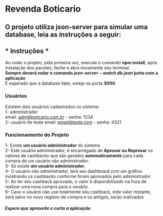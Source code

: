 # Revenda Boticario

## O projeto utiliza json-server para simular uma database, leia as instruções a seguir:  

## * Instruções *
  Ao rodar o projeto, pela primeira vez, execute o comando **npm install**, após instalação dos pacotes, feche e abra novamente seu terminal.  
  **Sempre deverá rodar o comando *json-server --watch db.json* junto com a aplicação**  
  É esperado que a database fake, esteja na porta **3000**  
  
  ### Usuários
  Existem dois usuários cadastrados no sistema:  
  1- administrador  
      email: adm@boticario.com.br - senha: 1234  
  2- usuário de teste
      email: email@teste.com - senha: 4321  
  
### Funcionamento do Projeto
 1- Existe **um usuário administrador** do sistema  
 2- Este usuário administrador, é encarregado de **Aprovar ou Reprovar** os valores de cashbacks que são gerados **automaticamente** para cada compra de um usuário não administrador.  
 3- Só existe **um usuário administrador**;   
 4- O usuário não administrador, terá seu dashboard com um gráfico mostrando os cashbacks conforme foram aprovados pelo administrador  
 5- Ao ter seu cashback aprovado, o valor é disponibilizado na hora de realizar uma nova compra para o usuário.  
 6- Caso o usuário não use totalmente seu cashback, este valor restante, será salvo no novo registro de compra e os antigos, serão inativados  

##### Espero que aproveite e curta a aplicação
